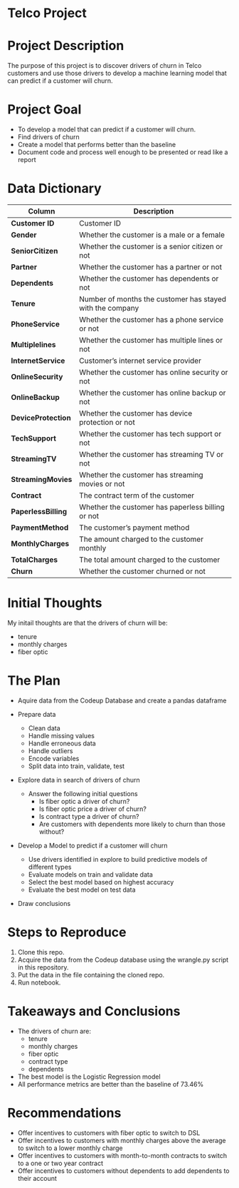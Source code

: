 # Telco Project

# Project Description
The purpose of this project is to discover drivers of churn in Telco customers and use those drivers to develop a machine learning model that can predict if a customer will churn.

# Project Goal
 
* To develop a model that can predict if a customer will churn.
* Find drivers of churn
* Create a model that performs better than the baseline
* Document code and process well enough to be presented or read like a report

# Data Dictionary
| **Column**          | **Description**                                           |
|---------------------|-----------------------------------------------------------|
| **Customer ID**     | Customer ID                                               |
| **Gender**          | Whether the customer is a male or a female                |
| **SeniorCitizen**   | Whether the customer is a senior citizen or not           |
| **Partner**         | Whether the customer has a partner or not                 |
| **Dependents**      | Whether the customer has dependents or not                |
| **Tenure**          | Number of months the customer has stayed with the company |
| **PhoneService**    | Whether the customer has a phone service or not           |
| **Multiplelines**   | Whether the customer has multiple lines or not            |
| **InternetService** | Customer’s internet service provider                      |
| **OnlineSecurity**  | Whether the customer has online security or not           |
| **OnlineBackup**    | Whether the customer has online backup or not             |
| **DeviceProtection** | Whether the customer has device protection or not         |
| **TechSupport**     | Whether the customer has tech support or not              |
| **StreamingTV**     | Whether the customer has streaming TV or not              |
| **StreamingMovies** | Whether the customer has streaming movies or not          |
| **Contract**        | The contract term of the customer                         |
| **PaperlessBilling** | Whether the customer has paperless billing or not         |
| **PaymentMethod**   | The customer’s payment method                             |
| **MonthlyCharges**  | The amount charged to the customer monthly                |
| **TotalCharges**    | The total amount charged to the customer                  |
| **Churn**           | Whether the customer churned or not                       |


# Initial Thoughts 
My initail thoughts are that the drivers of churn will be:
* tenure
* monthly charges
* fiber optic

# The Plan
 
* Aquire data from the Codeup Database and create a pandas dataframe
 
* Prepare data
   * Clean data
    * Handle missing values
    * Handle erroneous data
    * Handle outliers
    * Encode variables
    * Split data into train, validate, test
 
* Explore data in search of drivers of churn
   * Answer the following initial questions
       * Is fiber optic a driver of churn?
       * Is fiber optic price a driver of churn?
       * Is contract type a driver of churn?
       * Are customers with dependents more likely to churn than those without?
      
* Develop a Model to predict if a customer will churn
  * Use drivers identified in explore to build predictive models of different types
  * Evaluate models on train and validate data
  * Select the best model based on highest accuracy
  * Evaluate the best model on test data
* Draw conclusions
 
 
# Steps to Reproduce
1) Clone this repo.
2) Acquire the data from the Codeup database using the wrangle.py script in this repository.
3) Put the data in the file containing the cloned repo.
4) Run notebook.

# Takeaways and Conclusions
* The drivers of churn are:
    * tenure
    * monthly charges
    * fiber optic
    * contract type
    * dependents
* The best model is the Logistic Regression model 
* All performance metrics are better than the baseline of 73.46%

 
# Recommendations
 * Offer incentives to customers with fiber optic to switch to DSL
 * Offer incentives to customers with monthly charges above the average to switch to a lower monthly charge
 * Offer incentives to customers with month-to-month contracts to switch to a one or two year contract
 * Offer incentives to customers without dependents to add dependents to their account